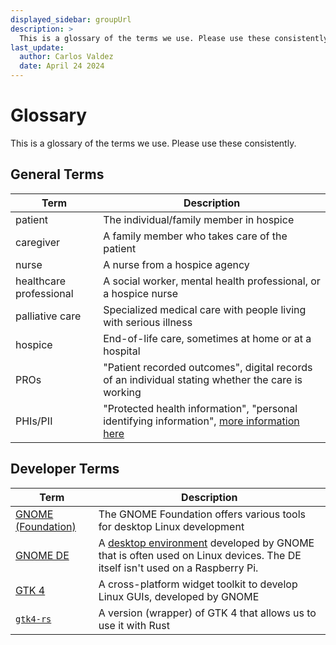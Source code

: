 ```yaml
---
displayed_sidebar: groupUrl
description: >
  This is a glossary of the terms we use. Please use these consistently.
last_update:
  author: Carlos Valdez
  date: April 24 2024
---
```


# Glossary

This is a glossary of the terms we use. Please use these consistently.

## General Terms

| Term                    | Description                                                                                                                                                               |
| ----------------------- | ------------------------------------------------------------------------------------------------------------------------------------------------------------------------- |
| patient                 | The individual/family member in hospice                                                                                                                                   |
| caregiver               | A family member who takes care of the patient                                                                                                                             |
| nurse                   | A nurse from a hospice agency                                                                                                                                             |
| healthcare professional | A social worker, mental health professional, or a hospice nurse                                                                                                           |
| palliative care         | Specialized medical care with people living with serious illness                                                                                                          |
| hospice                 | End-of-life care, sometimes at home or at a hospital                                                                                                                      |
| PROs                    | "Patient recorded outcomes", digital records of an individual stating whether the care is working                                                                         |
| PHIs/PII                | "Protected health information", "personal identifying information", [more information here](https://compliancy-group.com/protected-health-information-understanding-phi/) |

## Developer Terms

| Term                                                | Description                                                                                                                                                                    |
| --------------------------------------------------- | ------------------------------------------------------------------------------------------------------------------------------------------------------------------------------ |
| [GNOME (Foundation)](https://foundation.gnome.org/) | The GNOME Foundation offers various tools for desktop Linux development                                                                                                        |
| [GNOME DE](https://release.gnome.org/)              | A [desktop environment](https://en.wikipedia.org/wiki/Desktop_environment) developed by GNOME that is often used on Linux devices. The DE itself isn't used on a Raspberry Pi. |
| [GTK 4](https://www.gtk.org/)                       | A cross-platform widget toolkit to develop Linux GUIs, developed by GNOME                                                                                                      |
| [`gtk4-rs`](https://gtk-rs.org/)                    | A version (wrapper) of GTK 4 that allows us to use it with Rust                                                                                                                |
